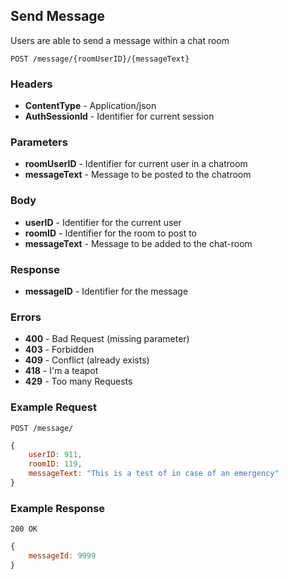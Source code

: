 ## Send Message
Users are able to send a message within a chat room

`POST /message/{roomUserID}/{messageText}`

### Headers
- **ContentType** - Application/json
- **AuthSessionId** - Identifier for current session

### Parameters
- **roomUserID** - Identifier for current user in a chatroom
- **messageText** - Message to be posted to the chatroom

### Body
- **userID** - Identifier for the current user
- **roomID** - Identifier for the room to post to
- **messageText** - Message to be added to the chat-room
### Response
- **messageID** - Identifier for the message

### Errors
- **400** - Bad Request (missing parameter)
 - **403** - Forbidden
 - **409** - Conflict (already exists)
 - **418** - I'm a teapot
 - **429** - Too many Requests


### Example Request
`POST /message/`

```javascript
{
	userID: 911,
	roomID: 119,
	messageText: "This is a test of in case of an emergency"
}
```

### Example Response
`200 OK`

```javascript
{
	messageId: 9999
}
```
